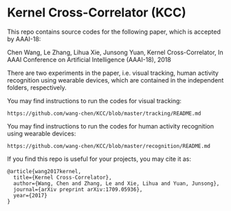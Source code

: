 # Kernel Cross-Correlator (KCC)

This repo contains source codes for the following paper, which is accepted by AAAI-18:

Chen Wang, Le Zhang, Lihua Xie, Junsong Yuan, Kernel Cross-Correlator, In AAAI Conference on Artificial Intelligence (AAAI-18), 2018

There are two experiments in the paper, i.e. visual tracking, human activity recognition using wearable devices, which are contained in the independent folders, respectively.


You may find instructions to run the codes for visual tracking:
    
    https://github.com/wang-chen/KCC/blob/master/tracking/README.md


You may find instructions to run the codes for human activity recognition using wearable devices:
    
    https://github.com/wang-chen/KCC/blob/master/recognition/README.md


If you find this repo is useful for your projects, you may cite it as:

    @article{wang2017kernel,
      title={Kernel Cross-Correlator},
      author={Wang, Chen and Zhang, Le and Xie, Lihua and Yuan, Junsong},
      journal={arXiv preprint arXiv:1709.05936},
      year={2017}
    }
